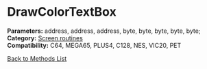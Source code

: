 # DrawColorTextBox

**Parameters:** address, address, address, byte, byte, byte, byte, byte;  
**Category:** [Screen routines](../categories/screen_routines.md)  
**Compatibility:** C64, MEGA65, PLUS4, C128, NES, VIC20, PET  


[Back to Methods List](../../SUMMARY.md)
